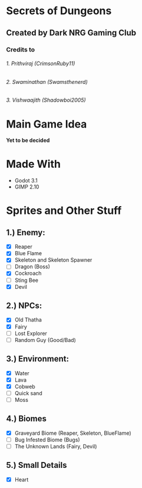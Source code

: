 # Secrets of Dungeons
## Created by Dark NRG Gaming Club
### Credits to 
###### 1. Prithviraj (CrimsonRuby11) 
###### 2. Swaminathan (Swamsthenerd)
###### 3. Vishwaajith (Shadowboi2005)

# Main Game Idea
**Yet to be decided**

# Made With
* Godot 3.1
* GIMP 2.10

# Sprites and Other Stuff
## 1.) Enemy:
- [x] Reaper
- [x] Blue Flame
- [x] Skeleton and Skeleton Spawner
- [ ] Dragon (Boss)
- [x] Cockroach
- [ ] Sting Bee
- [x] Devil

## 2.) NPCs:
- [x] Old Thatha
- [x] Fairy
- [ ] Lost Explorer
- [ ] Random Guy (Good/Bad) 

## 3.) Environment:
- [x] Water
- [x] Lava
- [x] Cobweb
- [ ] Quick sand
- [ ] Moss

## 4.) Biomes
- [x] Graveyard Biome (Reaper, Skeleton, BlueFlame)
- [ ] Bug Infested Biome (Bugs)
- [ ] The Unknown Lands (Fairy, Devil)

## 5.) Small Details
- [x] Heart
